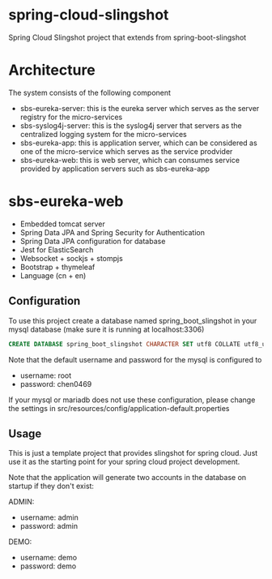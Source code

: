 # spring-cloud-slingshot

Spring Cloud Slingshot project that extends from spring-boot-slingshot

# Architecture

The system consists of the following component

* sbs-eureka-server: this is the eureka server which serves as the server registry for the micro-services
* sbs-syslog4j-server: this is the syslog4j server that servers as the centralized logging system for the micro-services
* sbs-eureka-app: this is application server, which can be considered as one of the micro-service which serves as the service prodvider
* sbs-eureka-web: this is web server, which can consumes service provided by application servers such as sbs-eureka-app

# sbs-eureka-web

* Embedded tomcat server
* Spring Data JPA and Spring Security for Authentication
* Spring Data JPA configuration for database
* Jest for ElasticSearch
* Websocket + sockjs + stompjs
* Bootstrap + thymeleaf
* Language (cn + en)

## Configuration

To use this project create a database named spring_boot_slingshot in your mysql database (make sure it is running at localhost:3306)

```sql
CREATE DATABASE spring_boot_slingshot CHARACTER SET utf8 COLLATE utf8_unicode_ci;
```

Note that the default username and password for the mysql is configured to 

* username: root
* password: chen0469

If your mysql or mariadb does not use these configuration, please change the settings in src/resources/config/application-default.properties

## Usage

This is just a template project that provides slingshot for spring cloud. Just use it as the starting point for your spring cloud project development.

Note that the application will generate two accounts in the database on startup if they don't exist:

ADMIN:

* username: admin
* password: admin

DEMO:

* username: demo
* password: demo

